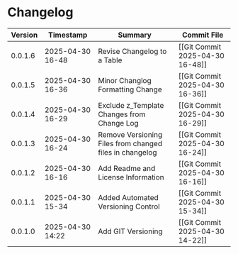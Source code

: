 # Changelog
 Version | Timestamp | Summary | Commit File |
  --- | --- | --- | --- |
 0.0.1.6 | 2025-04-30 16-48 | Revise Changelog to a Table | [[Git Commit 2025-04-30 16-48]] 
 0.0.1.5|2025-04-30 16-36|Minor Changlog Formatting Change|[[Git Commit 2025-04-30 16-36]]
 0.0.1.4|2025-04-30 16-29|Exclude z_Template Changes from Change Log|[[Git Commit 2025-04-30 16-29]]
 0.0.1.3|2025-04-30 16-24|Remove Versioning Files from changed files in changelog|[[Git Commit 2025-04-30 16-24]]
 0.0.1.2|2025-04-30 16-16|Add Readme and License Information|[[Git Commit 2025-04-30 16-16]]
 0.0.1.1|2025-04-30 15-34|Added Automated Versioning Control|[[Git Commit 2025-04-30 15-34]]
 0.0.1.0|2025-04-30 14:22|Add GIT Versioning|[[Git Commit 2025-04-30 14-22]]